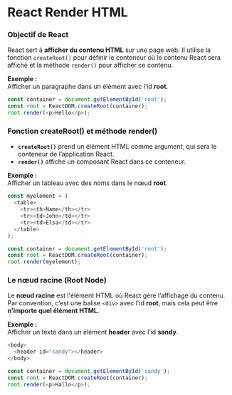# React Render HTML

### Objectif de React
React sert à **afficher du contenu HTML** sur une page web. Il utilise la fonction `createRoot()` pour définir le conteneur où le contenu React sera affiché et la méthode `render()` pour afficher ce contenu.

**Exemple :**  
Afficher un paragraphe dans un élément avec l’id **root**.  
```javascript
const container = document.getElementById('root');
const root = ReactDOM.createRoot(container);
root.render(<p>Hello</p>);
```

### Fonction createRoot() et méthode render()
- **`createRoot()`** prend un élément HTML comme argument, qui sera le conteneur de l’application React.  
- **`render()`** affiche un composant React dans ce conteneur.

**Exemple :**  
Afficher un tableau avec des noms dans le nœud **root**.  
```javascript
const myelement = (
  <table>
    <tr><th>Name</th></tr>
    <tr><td>John</td></tr>
    <tr><td>Elsa</td></tr>
  </table>
);

const container = document.getElementById('root');
const root = ReactDOM.createRoot(container);
root.render(myelement);
```

### Le nœud racine (Root Node)
Le **nœud racine** est l'élément HTML où React gère l’affichage du contenu. Par convention, c’est une balise `<div>` avec l'id **root**, mais cela peut être **n'importe quel élément HTML**.

**Exemple :**  
Afficher un texte dans un élément **header** avec l’id **sandy**.  
```javascript
<body>
  <header id="sandy"></header>
</body>

const container = document.getElementById('sandy');
const root = ReactDOM.createRoot(container);
root.render(<p>Hallo</p>);
``` 